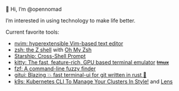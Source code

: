 👋 Hi, I’m @opennomad

I’m interested in using technology to make life better.

<!---
opennomad/opennomad is a ✨ special ✨ repository because its `README.md` (this file) appears on your GitHub profile.
You can click the Preview link to take a look at your changes.
--->

Current favorite tools:
- [nvim: hyperextensible Vim-based text editor](https://neovim.io/)
- [zsh: the Z shell](https://sourceforge.net/projects/zsh/) with [Oh My Zsh](https://ohmyz.sh/)
- [Starship: Cross-Shell Prompt](https://starship.rs/)
- [kitty: The fast, feature-rich, GPU based terminal emulator](https://sw.kovidgoyal.net/kitty/) ~~[tmux](https://github.com/tmux/tmux)~~
- [fzf: A command-line fuzzy finder](https://github.com/junegunn/fzf)
- [gitui: Blazing 💥 fast terminal-ui for git written in rust 🦀](https://github.com/Extrawurst/gitui)
- [k9s: Kubernetes CLI To Manage Your Clusters In Style!](https://k9scli.io/) and [Lens](https://k8slens.dev/)
